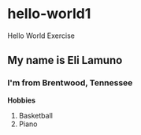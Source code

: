 # hello-world1
Hello World Exercise 
## My name is Eli Lamuno
### I'm from Brentwood, Tennessee
**Hobbies**
1. Basketball
2. Piano
